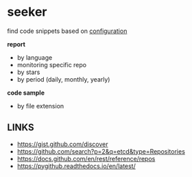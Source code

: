 # seeker

find code snippets based on [configuration](seeker/seeker.conf)

**report**
* by language
* monitoring specific repo
* by stars
* by period (daily, monthly, yearly)

**code sample**
* by file extension

## LINKS

* https://gist.github.com/discover
* https://github.com/search?p=2&q=etcd&type=Repositories
* https://docs.github.com/en/rest/reference/repos
* https://pygithub.readthedocs.io/en/latest/